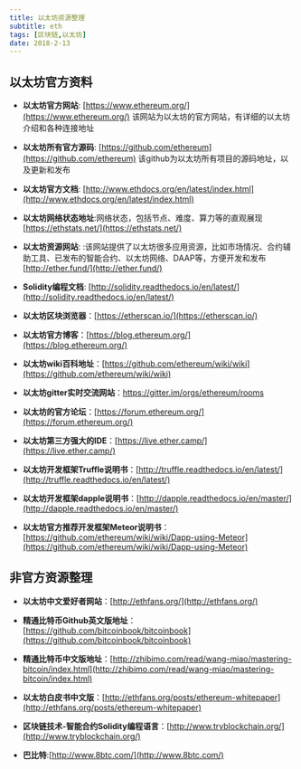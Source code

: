 ```yaml
---
title: 以太坊资源整理
subtitle: eth
tags: [区块链,以太坊]
date: 2018-2-13
---
```


## 以太坊官方资料
- **以太坊官方网站**: [https://www.ethereum.org/](https://www.ethereum.org/) 该网站为以太坊的官方网站，有详细的以太坊介绍和各种连接地址
- **以太坊所有官方源码**: [https://github.com/ethereum](https://github.com/ethereum) 该github为以太坊所有项目的源码地址，以及更新和发布
-  **以太坊官方文档**: [http://www.ethdocs.org/en/latest/index.html](http://www.ethdocs.org/en/latest/index.html)
-  **以太坊网络状态地址**:网络状态，包括节点、难度、算力等的直观展现 [https://ethstats.net/](https://ethstats.net/)
-  **以太坊资源网站**: :该网站提供了以太坊很多应用资源，比如市场情况、合约辅助工具、已发布的智能合约、以太坊网络、DAAP等，方便开发和发布 [http://ether.fund/](http://ether.fund/)
- **Solidity编程文档**: [http://solidity.readthedocs.io/en/latest/](http://solidity.readthedocs.io/en/latest/)

- **以太坊区块浏览器**：[https://etherscan.io/](https://etherscan.io/)
<!-- more-->
- **以太坊官方博客**：[https://blog.ethereum.org/](https://blog.ethereum.org/)

- **以太坊wiki百科地址**：[https://github.com/ethereum/wiki/wiki](https://github.com/ethereum/wiki/wiki)

- **以太坊gitter实时交流网站**：[https://gitter.im/orgs/ethereum/rooms ](https://gitter.im/orgs/ethereum/rooms )

- **以太坊的官方论坛**：[https://forum.ethereum.org/](https://forum.ethereum.org/)

- **以太坊第三方强大的IDE**：[https://live.ether.camp/](https://live.ether.camp/)

- **以太坊开发框架Truffle说明书**：[http://truffle.readthedocs.io/en/latest/](http://truffle.readthedocs.io/en/latest/)

- **以太坊开发框架dapple说明书**：[http://dapple.readthedocs.io/en/master/](http://dapple.readthedocs.io/en/master/)

- **以太坊官方推荐开发框架Meteor说明书**：[https://github.com/ethereum/wiki/wiki/Dapp-using-Meteor](https://github.com/ethereum/wiki/wiki/Dapp-using-Meteor)


## 非官方资源整理
- **以太坊中文爱好者网站**：[http://ethfans.org/](http://ethfans.org/)

- **精通比特币Github英文版地址**：[https://github.com/bitcoinbook/bitcoinbook](https://github.com/bitcoinbook/bitcoinbook)

- **精通比特币中文版地址**：[http://zhibimo.com/read/wang-miao/mastering-bitcoin/index.html](http://zhibimo.com/read/wang-miao/mastering-bitcoin/index.html)

- **以太坊白皮书中文版**：[http://ethfans.org/posts/ethereum-whitepaper](http://ethfans.org/posts/ethereum-whitepaper)

- **区块链技术-智能合约Solidity编程语言**：[http://www.tryblockchain.org/](http://www.tryblockchain.org/)

- **巴比特**:[http://www.8btc.com/](http://www.8btc.com/)
